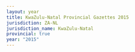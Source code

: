 ```yaml
---
layout: year
title: KwaZulu-Natal Provincial Gazettes 2015
jurisdiction: ZA-NL
jurisdiction_name: KwaZulu-Natal
provincial: true
year: "2015"
---
```

